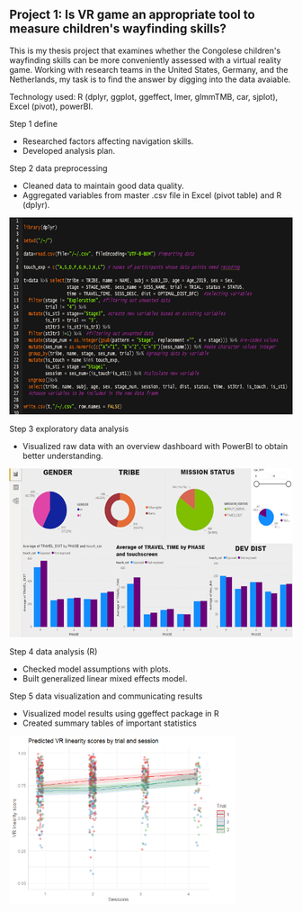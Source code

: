 ## Project 1: Is VR game an appropriate tool to measure children's wayfinding skills?
This is my thesis project that examines whether the Congolese children's wayfinding skills can be more conveniently assessed with a virtual reality game. Working with research teams in the United States, Germany, and the Netherlands, my task is to find the answer by digging into the data avaiable. 

Technology used: R (dplyr, ggplot, ggeffect, lmer, glmmTMB, car, sjplot), Excel (pivot), powerBI.

Step 1 define
- Researched factors affecting navigation skills.
- Developed analysis plan.

Step 2 data preprocessing
- Cleaned data to maintain good data quality.
- Aggregated variables from master .csv file in Excel (pivot table) and R (dplyr).

<img src= "https://github.com/unisevis/unise_portfolio/blob/main/images/example%20r%20code%20data%20wrangling.png" width="700" height="350">

Step 3 exploratory data analysis
- Visualized raw data with an overview dashboard with PowerBI to obtain better understanding.

<img src="https://github.com/unisevis/unise_portfolio/blob/main/images/example%20power%20bi%20dashboard.png" width="550" height="300">

Step 4 data analysis (R)
- Checked model assumptions with plots.
- Built generalized linear mixed effects model.

Step 5 data visualization and communicating results
- Visualized model results using ggeffect package in R
- Created summary tables of important statistics

<img src="https://github.com/unisevis/unise_portfolio/blob/main/images/mod2%20Intx%20trial%20and%20session.png" width="400" height="300">
